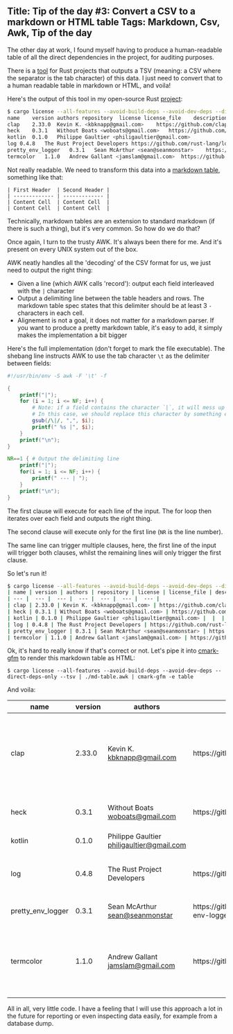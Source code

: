 Title: Tip of the day #3: Convert a CSV to a markdown or HTML table
Tags: Markdown, Csv, Awk, Tip of the day
---

The other day at work, I found myself having to produce a human-readable table of all the direct dependencies in the project, for auditing purposes.

There is a [tool](https://github.com/onur/cargo-license) for Rust projects that outputs a TSV (meaning: a CSV where the separator is the tab character) of this data. I just need to convert that to a human readable table in markdown or HTML, and voila!


Here's the output of this tool in my open-source Rust [project](https://github.com/gaultier/kotlin-rs):

```sh
$ cargo license --all-features --avoid-build-deps --avoid-dev-deps --direct-deps-only --tsv
name	version	authors	repository	license	license_file	description
clap	2.33.0	Kevin K. <kbknapp@gmail.com>	https://github.com/clap-rs/clap	MIT		A simple to use, efficient, and full-featured Command Line Argument Parser
heck	0.3.1	Without Boats <woboats@gmail.com>	https://github.com/withoutboats/heck	Apache-2.0 OR MIT		heck is a case conversion library.
kotlin	0.1.0	Philippe Gaultier <philigaultier@gmail.com>				
log	0.4.8	The Rust Project Developers	https://github.com/rust-lang/log	Apache-2.0 OR MIT		A lightweight logging facade for Rust
pretty_env_logger	0.3.1	Sean McArthur <sean@seanmonstar>	https://github.com/seanmonstar/pretty-env-logger	Apache-2.0 OR MIT		a visually pretty env_logger
termcolor	1.1.0	Andrew Gallant <jamslam@gmail.com>	https://github.com/BurntSushi/termcolor	MIT OR Unlicense		A simple cross platform library for writing colored text to a terminal.
```

Not really readable. We need to transform this data into a [markdown table](https://github.github.com/gfm/#tables-extension-), something like that:

```
| First Header  | Second Header |
| ------------- | ------------- |
| Content Cell  | Content Cell  |
| Content Cell  | Content Cell  |
```

Technically, markdown tables are an extension to standard markdown (if there is such a thing), but it's very common. So how do we do that?

Once again, I turn to the trusty AWK. It's always been there for me. And it's present on every UNIX system out of the box.

AWK neatly handles all the 'decoding' of the CSV format for us, we just need to output the right thing:

- Given a line (which AWK calls 'record'): output each field interleaved with the `|` character
- Output a delimiting line between the table headers and rows. The markdown table spec states that this delimiter should be at least 3 `-` characters in each cell.
- Alignement is not a goal, it does not matter for a markdown parser. If you want to produce a pretty markdown table, it's easy to add, it simply makes the implementation a bit bigger

Here's the full implementation (don't forget to mark the file executable). The shebang line instructs AWK to use the tab character `\t` as the delimiter between fields:

```awk
#!/usr/bin/env -S awk -F '\t' -f

{
    printf("|");
    for (i = 1; i <= NF; i++) {
        # Note: if a field contains the character `|`, it will mess up the table. 
        # In this case, we should replace this character by something else e.g. `,`:
        gsub(/\|/, ",", $i);
        printf(" %s |", $i);
    } 
    printf("\n");
} 

NR==1 { # Output the delimiting line
    printf("|");
    for(i = 1; i <= NF; i++) {
        printf(" --- | ");
    }
    printf("\n");
}
```

The first clause will execute for each line of the input. 
The for loop then iterates over each field and outputs the right thing.

The second clause will execute only for the first line (`NR` is the line number). 

The same line can trigger multiple clauses, here, the first line of the input will trigger both clauses, whilst the remaining lines will only trigger the first clause.


So let's run it!

```sh
$ cargo license --all-features --avoid-build-deps --avoid-dev-deps --direct-deps-only --tsv | ./md-table.awk 
| name | version | authors | repository | license | license_file | description |
| --- |  --- |  --- |  --- |  --- |  --- |  --- | 
| clap | 2.33.0 | Kevin K. <kbknapp@gmail.com> | https://github.com/clap-rs/clap | MIT |  | A simple to use, efficient, and full-featured Command Line Argument Parser |
| heck | 0.3.1 | Without Boats <woboats@gmail.com> | https://github.com/withoutboats/heck | Apache-2.0 OR MIT |  | heck is a case conversion library. |
| kotlin | 0.1.0 | Philippe Gaultier <philigaultier@gmail.com> |  |  |  |  |
| log | 0.4.8 | The Rust Project Developers | https://github.com/rust-lang/log | Apache-2.0 OR MIT |  | A lightweight logging facade for Rust |
| pretty_env_logger | 0.3.1 | Sean McArthur <sean@seanmonstar> | https://github.com/seanmonstar/pretty-env-logger | Apache-2.0 OR MIT |  | a visually pretty env_logger |
| termcolor | 1.1.0 | Andrew Gallant <jamslam@gmail.com> | https://github.com/BurntSushi/termcolor | MIT OR Unlicense |  | A simple cross platform library for writing colored text to a terminal. |
```

Ok, it's hard to really know if that's correct or not. Let's pipe it into [cmark-gfm](https://github.com/github/cmark-gfm) to render this markdown table as HTML:

```
$ cargo license --all-features --avoid-build-deps --avoid-dev-deps --direct-deps-only --tsv | ./md-table.awk | cmark-gfm -e table
```

And voila:

<table>
<thead>
<tr>
<th>name</th>
<th>version</th>
<th>authors</th>
<th>repository</th>
<th>license</th>
<th>license_file</th>
<th>description</th>
</tr>
</thead>
<tbody>
<tr>
<td>clap</td>
<td>2.33.0</td>
<td>Kevin K. <a href="mailto:kbknapp@gmail.com">kbknapp@gmail.com</a></td>
<td>https://github.com/clap-rs/clap</td>
<td>MIT</td>
<td></td>
<td>A simple to use, efficient, and full-featured Command Line Argument Parser</td>
</tr>
<tr>
<td>heck</td>
<td>0.3.1</td>
<td>Without Boats <a href="mailto:woboats@gmail.com">woboats@gmail.com</a></td>
<td>https://github.com/withoutboats/heck</td>
<td>Apache-2.0 OR MIT</td>
<td></td>
<td>heck is a case conversion library.</td>
</tr>
<tr>
<td>kotlin</td>
<td>0.1.0</td>
<td>Philippe Gaultier <a href="mailto:philigaultier@gmail.com">philigaultier@gmail.com</a></td>
<td></td>
<td></td>
<td></td>
<td></td>
</tr>
<tr>
<td>log</td>
<td>0.4.8</td>
<td>The Rust Project Developers</td>
<td>https://github.com/rust-lang/log</td>
<td>Apache-2.0 OR MIT</td>
<td></td>
<td>A lightweight logging facade for Rust</td>
</tr>
<tr>
<td>pretty_env_logger</td>
<td>0.3.1</td>
<td>Sean McArthur <a href="mailto:sean@seanmonstar">sean@seanmonstar</a></td>
<td>https://github.com/seanmonstar/pretty-env-logger</td>
<td>Apache-2.0 OR MIT</td>
<td></td>
<td>a visually pretty env_logger</td>
</tr>
<tr>
<td>termcolor</td>
<td>1.1.0</td>
<td>Andrew Gallant <a href="mailto:jamslam@gmail.com">jamslam@gmail.com</a></td>
<td>https://github.com/BurntSushi/termcolor</td>
<td>MIT OR Unlicense</td>
<td></td>
<td>A simple cross platform library for writing colored text to a terminal.</td>
</tr>
</tbody>
</table>


All in all, very little code. I have a feeling that I will use this approach a lot in the future for reporting or even inspecting data easily, for example from a database dump.
